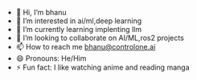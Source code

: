 - 👋 Hi, I’m bhanu
- 👀 I’m interested in ai/ml,deep learning
- 🌱 I’m currently learning implenting llm
- 💞️ I’m looking to collaborate on AI/ML,ros2 projects 
- 📫 How to reach me bhanu@controlone.ai
- 😄 Pronouns: He/Him
- ⚡ Fun fact: I like watching anime and reading manga

<!---
controlone-bhanu/controlone-bhanu is a ✨ special ✨ repository because its `README.md` (this file) appears on your GitHub profile.
You can click the Preview link to take a look at your changes.
--->
